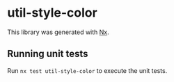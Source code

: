 # util-style-color

This library was generated with [Nx](https://nx.dev).

## Running unit tests

Run `nx test util-style-color` to execute the unit tests.
